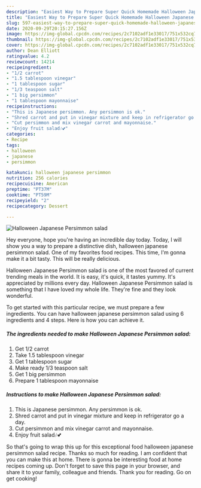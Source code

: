 ```yaml
---
description: "Easiest Way to Prepare Super Quick Homemade Halloween Japanese Persimmon salad"
title: "Easiest Way to Prepare Super Quick Homemade Halloween Japanese Persimmon salad"
slug: 597-easiest-way-to-prepare-super-quick-homemade-halloween-japanese-persimmon-salad
date: 2020-09-29T20:15:27.156Z
image: https://img-global.cpcdn.com/recipes/2c7102adf1e33017/751x532cq70/halloween-japanese-persimmon-salad-recipe-main-photo.jpg
thumbnail: https://img-global.cpcdn.com/recipes/2c7102adf1e33017/751x532cq70/halloween-japanese-persimmon-salad-recipe-main-photo.jpg
cover: https://img-global.cpcdn.com/recipes/2c7102adf1e33017/751x532cq70/halloween-japanese-persimmon-salad-recipe-main-photo.jpg
author: Dean Elliott
ratingvalue: 4.2
reviewcount: 14214
recipeingredient:
- "1/2 carrot"
- "1.5 tablespoon vinegar"
- "1 tablespoon sugar"
- "1/3 teaspoon salt"
- "1 big persimmon"
- "1 tablespoon mayonnaise"
recipeinstructions:
- "This is Japanese persimmon. Any persimmon is ok."
- "Shred carrot and put in vinegar mixture and keep in refrigerator go a day."
- "Cut persimmon and mix vinegar carrot and mayonnaise."
- "Enjoy fruit salad🎶💕"
categories:
- Recipe
tags:
- halloween
- japanese
- persimmon

katakunci: halloween japanese persimmon 
nutrition: 256 calories
recipecuisine: American
preptime: "PT37M"
cooktime: "PT59M"
recipeyield: "2"
recipecategory: Dessert

---
```



![Halloween Japanese Persimmon salad](https://img-global.cpcdn.com/recipes/2c7102adf1e33017/751x532cq70/halloween-japanese-persimmon-salad-recipe-main-photo.jpg)

Hey everyone, hope you're having an incredible day today. Today, I will show you a way to prepare a distinctive dish, halloween japanese persimmon salad. One of my favorites food recipes. This time, I'm gonna make it a bit tasty. This will be really delicious.

Halloween Japanese Persimmon salad is one of the most favored of current trending meals in the world. It is easy, it's quick, it tastes yummy. It's appreciated by millions every day. Halloween Japanese Persimmon salad is something that I have loved my whole life. They're fine and they look wonderful.




To get started with this particular recipe, we must prepare a few ingredients. You can have halloween japanese persimmon salad using 6 ingredients and 4 steps. Here is how you can achieve it.

<!--inarticleads1-->

##### The ingredients needed to make Halloween Japanese Persimmon salad:

1. Get 1/2 carrot
1. Take 1.5 tablespoon vinegar
1. Get 1 tablespoon sugar
1. Make ready 1/3 teaspoon salt
1. Get 1 big persimmon
1. Prepare 1 tablespoon mayonnaise




<!--inarticleads2-->

##### Instructions to make Halloween Japanese Persimmon salad:

1. This is Japanese persimmon. Any persimmon is ok.
1. Shred carrot and put in vinegar mixture and keep in refrigerator go a day.
1. Cut persimmon and mix vinegar carrot and mayonnaise.
1. Enjoy fruit salad🎶💕




So that's going to wrap this up for this exceptional food halloween japanese persimmon salad recipe. Thanks so much for reading. I am confident that you can make this at home. There is gonna be interesting food at home recipes coming up. Don't forget to save this page in your browser, and share it to your family, colleague and friends. Thank you for reading. Go on get cooking!
